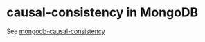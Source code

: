 # causal-consistency in MongoDB
See [mongodb-causal-consistency](https://github.com/hengxin/mongodb/blob/master/mongodb-docs/mongodb-causal-consistency.md)
